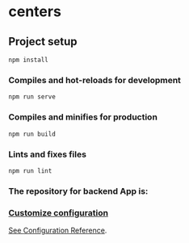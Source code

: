 # centers

## Project setup
```
npm install
```

### Compiles and hot-reloads for development
```
npm run serve
```

### Compiles and minifies for production
```
npm run build
```

### Lints and fixes files
```
npm run lint
```

### The repository for backend App is:
<a href="https://github.com/Raxy45/Covaccify_backend">

### Customize configuration
See [Configuration Reference](https://cli.vuejs.org/config/).
